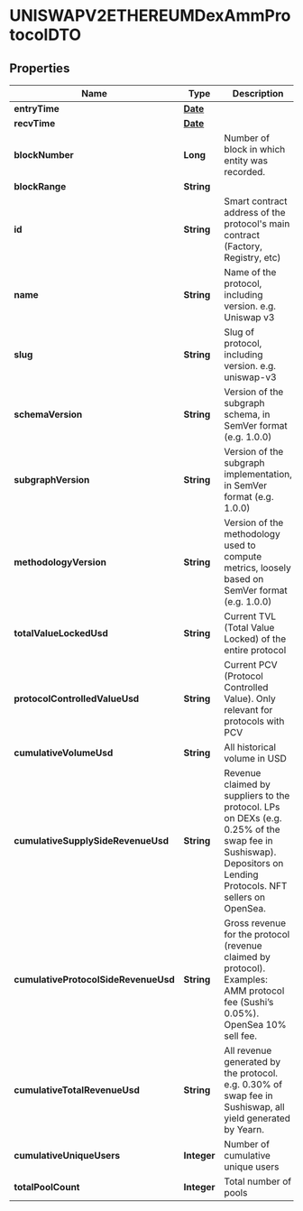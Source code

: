 

# UNISWAPV2ETHEREUMDexAmmProtocolDTO

## Properties

Name | Type | Description | Notes
------------ | ------------- | ------------- | -------------
**entryTime** | [**Date**](Date.md) |  |  [optional]
**recvTime** | [**Date**](Date.md) |  |  [optional]
**blockNumber** | **Long** | Number of block in which entity was recorded. |  [optional]
**blockRange** | **String** |  |  [optional]
**id** | **String** | Smart contract address of the protocol&#39;s main contract (Factory, Registry, etc) |  [optional]
**name** | **String** | Name of the protocol, including version. e.g. Uniswap v3 |  [optional]
**slug** | **String** | Slug of protocol, including version. e.g. uniswap-v3 |  [optional]
**schemaVersion** | **String** |  Version of the subgraph schema, in SemVer format (e.g. 1.0.0) |  [optional]
**subgraphVersion** | **String** | Version of the subgraph implementation, in SemVer format (e.g. 1.0.0) |  [optional]
**methodologyVersion** | **String** | Version of the methodology used to compute metrics, loosely based on SemVer format (e.g. 1.0.0) |  [optional]
**totalValueLockedUsd** | **String** | Current TVL (Total Value Locked) of the entire protocol |  [optional]
**protocolControlledValueUsd** | **String** | Current PCV (Protocol Controlled Value). Only relevant for protocols with PCV |  [optional]
**cumulativeVolumeUsd** | **String** | All historical volume in USD |  [optional]
**cumulativeSupplySideRevenueUsd** | **String** | Revenue claimed by suppliers to the protocol. LPs on DEXs (e.g. 0.25% of the swap fee in Sushiswap). Depositors on Lending Protocols. NFT sellers on OpenSea. |  [optional]
**cumulativeProtocolSideRevenueUsd** | **String** | Gross revenue for the protocol (revenue claimed by protocol). Examples: AMM protocol fee (Sushi’s 0.05%). OpenSea 10% sell fee. |  [optional]
**cumulativeTotalRevenueUsd** | **String** | All revenue generated by the protocol. e.g. 0.30% of swap fee in Sushiswap, all yield generated by Yearn. |  [optional]
**cumulativeUniqueUsers** | **Integer** | Number of cumulative unique users |  [optional]
**totalPoolCount** | **Integer** | Total number of pools |  [optional]





